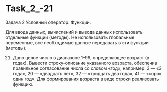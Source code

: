 # Task_2_-21
Задача 2
Условный оператор. Функции.

Для ввода данных, вычислений и вывода данных использовать отдельные функции (методы). Не использовать глобальные переменные, все необходимые данные передавать в эти функции (методы).


21. Дано целое число в диапазоне 1–99, определяющее возраст (в годах). Вывести строку-описание указанного возраста, обеспечив правильное согласование числа со словом «год», например: 3 — «3 года», 20 — «двадцать лет», 32 — «тридцать два года», 41 — «сорок один год». Для формирования возраста в виде строки реализовать функцию.
